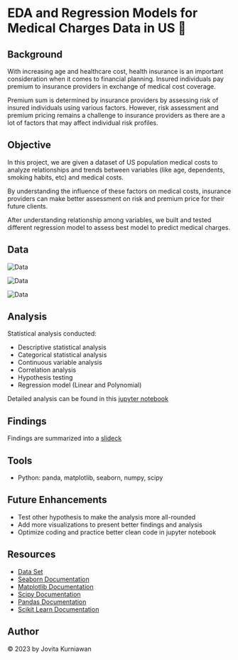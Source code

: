 
# EDA and Regression Models for Medical Charges Data in US 🏥

## Background

With increasing age and healthcare cost, health insurance is an important consideration when it comes to financial planning. 
Insured individuals pay premium to insurance providers in exchange of medical cost coverage. 

Premium sum is determined by insurance providers by assessing risk of insured individuals using various factors. 
However, risk assessment and premium pricing remains a challenge to insurance providers as there are a lot of factors that may affect individual risk profiles. 


## Objective 
In this project, we are given a dataset of US population medical costs to analyze relationships and trends between variables (like age, dependents, smoking habits, etc) and medical costs. 

By understanding the influence of these factors on medical costs, insurance providers can make better assessment on risk and premium price for their future clients. 

After understanding relationship among variables, we built and tested different regression model to assess best model to predict medical charges. 


## Data 

![Data](https://i.postimg.cc/KzjWtrZY/Screenshot-2022-10-13-at-3-46-47-AM.png)


![Data](https://i.postimg.cc/hPVKJgy5/Screenshot-2022-10-13-at-3-47-50-AM.png)

![Data](https://i.postimg.cc/50HVfMQp/Screenshot-2022-10-13-at-3-48-21-AM.png)

## Analysis 

Statistical analysis conducted: 
- Descriptive statistical analysis
- Categorical statistical analysis 
- Continuous variable analysis
- Correlation analysis
- Hypothesis testing 
- Regression model (Linear and Polynomial)

Detailed analysis can be found in this [jupyter notebook](https://github.com/jovitakurniawan/eda-us-medicalcharges/blob/main/EDA%20into%20Medical%20Charges%20Data%20in%20US.ipynb)


## Findings 

Findings are summarized into a [slideck](https://github.com/jovitakurniawan/eda-us-medicalcharges/blob/main/EDA%20into%20Medical%20Charges%20Data%20in%20US.pdf)  


## Tools  
- Python: panda, matplotlib, seaborn, numpy, scipy


## Future Enhancements 
- Test other hypothesis to make the analysis more all-rounded
- Add more visualizations to present better findings and analysis 
- Optimize coding and practice better clean code in jupyter notebook 


## Resources

- [Data Set](https://www.kaggle.com/datasets/mirichoi0218/insurance)
- [Seaborn Documentation](https://seaborn.pydata.org/)
- [Matplotlib Documentation](https://matplotlib.org/)
- [Scipy Documentation](https://docs.scipy.org/doc/scipy/)
- [Pandas Documentation](https://pandas.pydata.org/docs/)
- [Scikit Learn Documentation](https://scikit-learn.org/stable/)


## Author 

© 2023 by Jovita Kurniawan 
 
